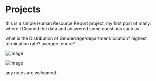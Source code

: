 # Projects

this is a simple Human Resource Report project, my first post of many.
where I Cleaned the data and answered some questions such as :

what is the Distribution of Gender/age/department/location?
highest termination rate?
average tenure?


![image](https://github.com/Moh4mmedSuf/Projects/assets/133021629/bb859a17-fdc9-470d-929a-b1f3840985c9)

![image](https://github.com/Moh4mmedSuf/Projects/assets/133021629/64f64cd4-9474-4bb5-bcd5-5f588dc3410e)


any notes are welcomed.
